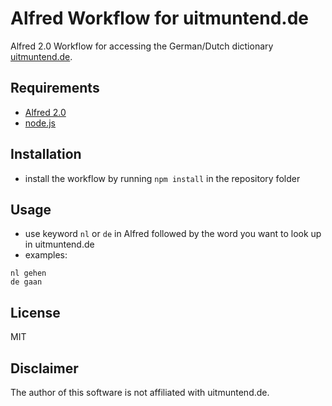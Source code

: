 # Alfred Workflow for uitmuntend.de

Alfred 2.0 Workflow for accessing the German/Dutch dictionary 
[uitmuntend.de](http://www.uitmuntend.de/).

## Requirements

- [Alfred 2.0](http://www.alfredapp.com/)
- [node.js](http://nodejs.org/)

## Installation

- install the workflow by running `npm install` in the repository folder

## Usage

- use keyword `nl` or `de` in Alfred followed by the word you want to look up in
uitmuntend.de
- examples:

```
nl gehen
de gaan
```

## License

MIT

## Disclaimer

The author of this software is not affiliated with uitmuntend.de.
